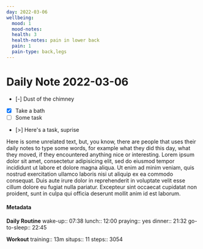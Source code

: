 ```yaml
---
day: 2022-03-06
wellbeing:
  mood: 1
  mood-notes: 
  health: 3
  health-notes: pain in lower back
  pain: 1
  pain-type: back,legs
---
```


# Daily Note 2022-03-06

- [-] Dust of the chimney
- [x] Take a bath
- [ ] Some task
- [>] Here's a task, suprise

Here is some unrelated text, but, you know, there are people that uses their daily notes to type some words, for example what they did this day, what they moved, if they encountered anything nice or interesting. Lorem ipsum dolor sit amet, consectetur adipisicing elit, sed do eiusmod tempor incididunt ut labore et dolore magna aliqua. Ut enim ad minim veniam, quis nostrud exercitation ullamco laboris nisi ut aliquip ex ea commodo consequat. Duis aute irure dolor in reprehenderit in voluptate velit esse cillum dolore eu fugiat nulla pariatur. Excepteur sint occaecat cupidatat non proident, sunt in culpa qui officia deserunt mollit anim id est laborum.

#### Metadata

**Daily Routine**
wake-up:: 07:38
lunch:: 12:00
praying:: yes
dinner:: 21:32
go-to-sleep:: 22:45

**Workout**
training:: 13m
situps:: 11
steps:: 3054
